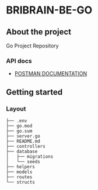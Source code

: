 # BRIBRAIN-BE-GO

## About the project

Go Project Repository

### API docs

-   [POSTMAN DOCUMENTATION](https://documenter.getpostman.com/view/1585979/UyrDEbaB)

## Getting started

### Layout

```tree
├── .env
├── go.mod
├── go.sum
├── server.go
├── README.md
├── controllers
├── database
│   ├── migrations
│   └── seeds
├── helpers
├── models
├── routes
└── structs
```
